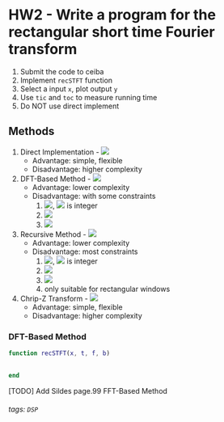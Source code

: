 # HW2 - Write a program for the rectangular short time Fourier transform

<!-- 

<img src="https://render.githubusercontent.com/render/math?math=\LARGE XXX" />

%2B
-->

1. Submit the code to ceiba
2. Implement `recSTFT` function
3. Select a input `x`, plot output `y`
4. Use `tic` and `toc` to measure running time
5. Do NOT use direct implement

## Methods

1. Direct Implementation - <img src="https://render.githubusercontent.com/render/math?math=\large \Theta(TFQ)" />
    * Advantage: simple, flexible
    * Disadvantage: higher complexity
2. DFT-Based Method - <img src="https://render.githubusercontent.com/render/math?math=\large\Theta(TNlogN)" />
    * Advantage: lower complexity
    * Disadvantage: with some constraints
        1. <img src="https://render.githubusercontent.com/render/math?math=\large \Delta_t \Delta_f = \frac{1}{N}" />, <img src="https://render.githubusercontent.com/render/math?math=\large N" /> is integer
        2. <img src="https://render.githubusercontent.com/render/math?math=\large N \geq 2Q + 1" />
        3. <img src="https://render.githubusercontent.com/render/math?math=\large \Delta_t < \frac{1}{2(\Omega_w %2B \Omega_x)}" />
3. Recursive Method - <img src="https://render.githubusercontent.com/render/math?math=\large \Theta(TF)" />
    * Advantage: lower complexity
    * Disadvantage: most constraints
        1. <img src="https://render.githubusercontent.com/render/math?math=\large \Delta_t \Delta_f = \frac{1}{N}" />, <img src="https://render.githubusercontent.com/render/math?math=\large N" /> is integer
        2. <img src="https://render.githubusercontent.com/render/math?math=\large N \geq 2Q %2B 1" />
        3. <img src="https://render.githubusercontent.com/render/math?math=\large \Delta_t < \frac{1}{2(\Omega_{w} %2B \Omega_{x})}" />
        4. only suitable for rectangular windows
4. Chrip-Z Transform - <img src="https://render.githubusercontent.com/render/math?math=\large \Theta(TNlogN)" />
    * Advantage: simple, flexible
    * Disadvantage: higher complexity

### DFT-Based Method

```m
function recSTFT(x, t, f, b)

   
end
```

[TODO]
Add Sildes page.99 FFT-Based Method

###### tags: `DSP`